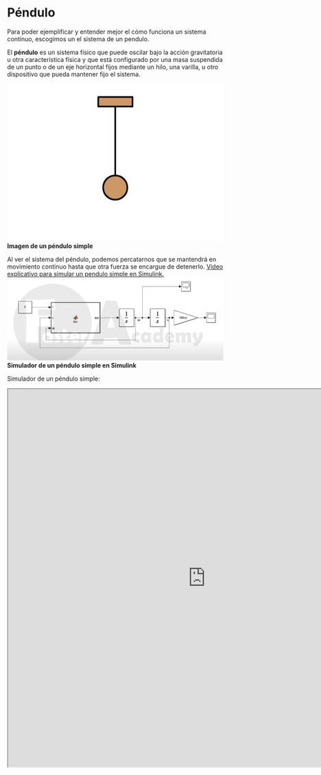 # Péndulo

Para poder ejemplificar y entender mejor el cómo funciona un sistema continuo, escogimos un el sistema de un pendulo.

El **péndulo** ​es un sistema físico que puede oscilar bajo la acción gravitatoria u otra característica física y que está configurado por una masa suspendida de un punto o de un eje horizontal fijos mediante un hilo, una varilla, u otro dispositivo que pueda mantener fijo el sistema.

![](../assets/pendulo02.gif) 
**Imagen de un péndulo simple**

Al ver el sistema del péndulo, podemos percatarnos que se mantendrá en movimiento continuo hasta que otra fuerza se encargue de detenerlo.
<a href="https://www.youtube.com/watch?v=eTEIu0Z3Q6U&ab_channel=FasterAcademy">Video explicativo para simular un pendulo simple en Simulink.</a>
![](../assets/simulinksimple.png)
**Simulador de un péndulo simple en Simulink**

Simulador de un péndulo simple:

<iframe id="inlineFrameExample" title="Inline Frame Example" width="920" height="880"
                src="https://phet.colorado.edu/sims/html/pendulum-lab/latest/pendulum-lab_es.html">
</iframe>


